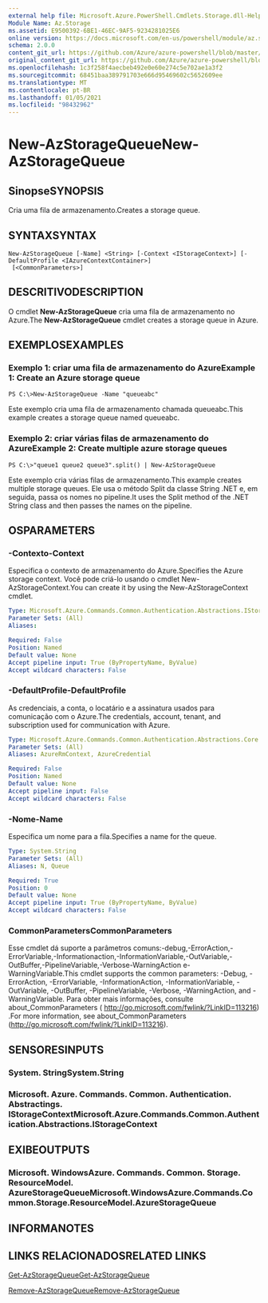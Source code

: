 ```yaml
---
external help file: Microsoft.Azure.PowerShell.Cmdlets.Storage.dll-Help.xml
Module Name: Az.Storage
ms.assetid: E9500392-6BE1-46EC-9AF5-9234281025E6
online version: https://docs.microsoft.com/en-us/powershell/module/az.storage/new-azstoragequeue
schema: 2.0.0
content_git_url: https://github.com/Azure/azure-powershell/blob/master/src/Storage/Storage.Management/help/New-AzStorageQueue.md
original_content_git_url: https://github.com/Azure/azure-powershell/blob/master/src/Storage/Storage.Management/help/New-AzStorageQueue.md
ms.openlocfilehash: 1c3f258f4aecbeb492e0e60e274c5e702ae1a3f2
ms.sourcegitcommit: 68451baa389791703e666d95469602c5652609ee
ms.translationtype: MT
ms.contentlocale: pt-BR
ms.lasthandoff: 01/05/2021
ms.locfileid: "98432962"
---
```

# <span data-ttu-id="489de-101">New-AzStorageQueue</span><span class="sxs-lookup"><span data-stu-id="489de-101">New-AzStorageQueue</span></span>

## <span data-ttu-id="489de-102">Sinopse</span><span class="sxs-lookup"><span data-stu-id="489de-102">SYNOPSIS</span></span>
<span data-ttu-id="489de-103">Cria uma fila de armazenamento.</span><span class="sxs-lookup"><span data-stu-id="489de-103">Creates a storage queue.</span></span>

## <span data-ttu-id="489de-104">SYNTAX</span><span class="sxs-lookup"><span data-stu-id="489de-104">SYNTAX</span></span>

```
New-AzStorageQueue [-Name] <String> [-Context <IStorageContext>] [-DefaultProfile <IAzureContextContainer>]
 [<CommonParameters>]
```

## <span data-ttu-id="489de-105">DESCRITIVO</span><span class="sxs-lookup"><span data-stu-id="489de-105">DESCRIPTION</span></span>
<span data-ttu-id="489de-106">O cmdlet **New-AzStorageQueue** cria uma fila de armazenamento no Azure.</span><span class="sxs-lookup"><span data-stu-id="489de-106">The **New-AzStorageQueue** cmdlet creates a storage queue in Azure.</span></span>

## <span data-ttu-id="489de-107">EXEMPLOS</span><span class="sxs-lookup"><span data-stu-id="489de-107">EXAMPLES</span></span>

### <span data-ttu-id="489de-108">Exemplo 1: criar uma fila de armazenamento do Azure</span><span class="sxs-lookup"><span data-stu-id="489de-108">Example 1: Create an Azure storage queue</span></span>
```
PS C:\>New-AzStorageQueue -Name "queueabc"
```

<span data-ttu-id="489de-109">Este exemplo cria uma fila de armazenamento chamada queueabc.</span><span class="sxs-lookup"><span data-stu-id="489de-109">This example creates a storage queue named queueabc.</span></span>

### <span data-ttu-id="489de-110">Exemplo 2: criar várias filas de armazenamento do Azure</span><span class="sxs-lookup"><span data-stu-id="489de-110">Example 2: Create multiple azure storage queues</span></span>
```
PS C:\>"queue1 queue2 queue3".split() | New-AzStorageQueue
```

<span data-ttu-id="489de-111">Este exemplo cria várias filas de armazenamento.</span><span class="sxs-lookup"><span data-stu-id="489de-111">This example creates multiple storage queues.</span></span>
<span data-ttu-id="489de-112">Ele usa o método Split da classe String .NET e, em seguida, passa os nomes no pipeline.</span><span class="sxs-lookup"><span data-stu-id="489de-112">It uses the Split method of the .NET String class and then passes the names on the pipeline.</span></span>

## <span data-ttu-id="489de-113">OS</span><span class="sxs-lookup"><span data-stu-id="489de-113">PARAMETERS</span></span>

### <span data-ttu-id="489de-114">-Contexto</span><span class="sxs-lookup"><span data-stu-id="489de-114">-Context</span></span>
<span data-ttu-id="489de-115">Especifica o contexto de armazenamento do Azure.</span><span class="sxs-lookup"><span data-stu-id="489de-115">Specifies the Azure storage context.</span></span>
<span data-ttu-id="489de-116">Você pode criá-lo usando o cmdlet New-AzStorageContext.</span><span class="sxs-lookup"><span data-stu-id="489de-116">You can create it by using the New-AzStorageContext cmdlet.</span></span>

```yaml
Type: Microsoft.Azure.Commands.Common.Authentication.Abstractions.IStorageContext
Parameter Sets: (All)
Aliases:

Required: False
Position: Named
Default value: None
Accept pipeline input: True (ByPropertyName, ByValue)
Accept wildcard characters: False
```

### <span data-ttu-id="489de-117">-DefaultProfile</span><span class="sxs-lookup"><span data-stu-id="489de-117">-DefaultProfile</span></span>
<span data-ttu-id="489de-118">As credenciais, a conta, o locatário e a assinatura usados para comunicação com o Azure.</span><span class="sxs-lookup"><span data-stu-id="489de-118">The credentials, account, tenant, and subscription used for communication with Azure.</span></span>

```yaml
Type: Microsoft.Azure.Commands.Common.Authentication.Abstractions.Core.IAzureContextContainer
Parameter Sets: (All)
Aliases: AzureRmContext, AzureCredential

Required: False
Position: Named
Default value: None
Accept pipeline input: False
Accept wildcard characters: False
```

### <span data-ttu-id="489de-119">-Nome</span><span class="sxs-lookup"><span data-stu-id="489de-119">-Name</span></span>
<span data-ttu-id="489de-120">Especifica um nome para a fila.</span><span class="sxs-lookup"><span data-stu-id="489de-120">Specifies a name for the queue.</span></span>

```yaml
Type: System.String
Parameter Sets: (All)
Aliases: N, Queue

Required: True
Position: 0
Default value: None
Accept pipeline input: True (ByPropertyName, ByValue)
Accept wildcard characters: False
```

### <span data-ttu-id="489de-121">CommonParameters</span><span class="sxs-lookup"><span data-stu-id="489de-121">CommonParameters</span></span>
<span data-ttu-id="489de-122">Esse cmdlet dá suporte a parâmetros comuns:-debug,-ErrorAction,-ErrorVariable,-Informationaction,-InformationVariable,-OutVariable,-OutBuffer,-PipelineVariable,-Verbose-WarningAction e-WarningVariable.</span><span class="sxs-lookup"><span data-stu-id="489de-122">This cmdlet supports the common parameters: -Debug, -ErrorAction, -ErrorVariable, -InformationAction, -InformationVariable, -OutVariable, -OutBuffer, -PipelineVariable, -Verbose, -WarningAction, and -WarningVariable.</span></span> <span data-ttu-id="489de-123">Para obter mais informações, consulte about_CommonParameters ( http://go.microsoft.com/fwlink/?LinkID=113216) .</span><span class="sxs-lookup"><span data-stu-id="489de-123">For more information, see about_CommonParameters (http://go.microsoft.com/fwlink/?LinkID=113216).</span></span>

## <span data-ttu-id="489de-124">SENSORES</span><span class="sxs-lookup"><span data-stu-id="489de-124">INPUTS</span></span>

### <span data-ttu-id="489de-125">System. String</span><span class="sxs-lookup"><span data-stu-id="489de-125">System.String</span></span>

### <span data-ttu-id="489de-126">Microsoft. Azure. Commands. Common. Authentication. Abstractings. IStorageContext</span><span class="sxs-lookup"><span data-stu-id="489de-126">Microsoft.Azure.Commands.Common.Authentication.Abstractions.IStorageContext</span></span>

## <span data-ttu-id="489de-127">EXIBE</span><span class="sxs-lookup"><span data-stu-id="489de-127">OUTPUTS</span></span>

### <span data-ttu-id="489de-128">Microsoft. WindowsAzure. Commands. Common. Storage. ResourceModel. AzureStorageQueue</span><span class="sxs-lookup"><span data-stu-id="489de-128">Microsoft.WindowsAzure.Commands.Common.Storage.ResourceModel.AzureStorageQueue</span></span>

## <span data-ttu-id="489de-129">INFORMA</span><span class="sxs-lookup"><span data-stu-id="489de-129">NOTES</span></span>

## <span data-ttu-id="489de-130">LINKS RELACIONADOS</span><span class="sxs-lookup"><span data-stu-id="489de-130">RELATED LINKS</span></span>

[<span data-ttu-id="489de-131">Get-AzStorageQueue</span><span class="sxs-lookup"><span data-stu-id="489de-131">Get-AzStorageQueue</span></span>](./Get-AzStorageQueue.md)

[<span data-ttu-id="489de-132">Remove-AzStorageQueue</span><span class="sxs-lookup"><span data-stu-id="489de-132">Remove-AzStorageQueue</span></span>](./Remove-AzStorageQueue.md)


